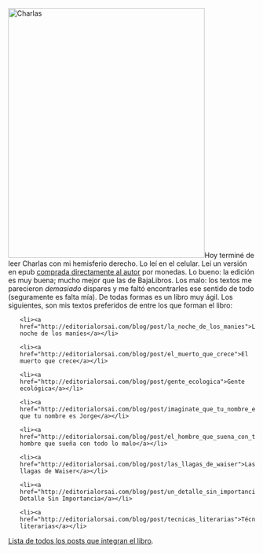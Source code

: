 <html><body><img class="alignright size-full wp-image-5073" src="/wp-content/uploads/2014/09/charlas.png" alt="Charlas" width="400" height="508">Hoy terminé de leer Charlas con mi hemisferio derecho. Lo leí en el celular. Leí un versión en epub <a href="http://editorialorsai.com/digital/" target="_blank">comprada directamente al autor</a> por monedas. Lo bueno: la edición es muy buena; mucho mejor que las de BajaLibros. Los malo: los textos me parecieron <em>demasiado</em> dispares y me faltó encontrarles ese sentido de todo (seguramente es falta mía). De todas formas es un libro muy ágil. Los siguientes, son mis textos preferidos de entre los que forman el libro:

<ul>

	<li><a href="http://editorialorsai.com/blog/post/la_noche_de_los_manies">La noche de los maníes</a></li>

	<li><a href="http://editorialorsai.com/blog/post/el_muerto_que_crece">El muerto que crece</a></li>

	<li><a href="http://editorialorsai.com/blog/post/gente_ecologica">Gente ecológica</a></li>

	<li><a href="http://editorialorsai.com/blog/post/imaginate_que_tu_nombre_es_jorge">Imaginate que tu nombre es Jorge</a></li>

	<li><a href="http://editorialorsai.com/blog/post/el_hombre_que_suena_con_todo_lo_malo">El hombre que sueña con todo lo malo</a></li>

	<li><a href="http://editorialorsai.com/blog/post/las_llagas_de_waiser">Las llagas de Waiser</a></li>

	<li><a href="http://editorialorsai.com/blog/post/un_detalle_sin_importancia">Un Detalle Sin Importancia</a></li>

	<li><a href="http://editorialorsai.com/blog/post/tecnicas_literarias">Técnicas literarias</a></li>

</ul>

<a href="http://editorialorsai.com/blog/secciones/?idCat2=65">Lista de todos los posts que integran el libro</a>.</body></html>